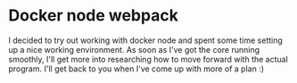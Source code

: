 # Docker node webpack
I decided to try out working with docker node and spent some time setting up a nice working environment. As soon as I've got the core running smoothly, I'll get more into researching how to move forward with the actual program. I'll get back to you when I've come up with more of a plan :)

